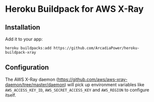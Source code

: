 Heroku Buildpack for AWS X-Ray
===

Installation
---

Add it to your app:

```
heroku buildpacks:add https://github.com/ArcadiaPower/heroku-buildpack-xray
```

Configuration
---

The AWS X-Ray daemon (https://github.com/aws/aws-xray-daemon/tree/master/daemon) will pick up environment variables like `AWS_ACCESS_KEY_ID`, `AWS_SECRET_ACCESS_KEY` and `AWS_REGION` to configure itself.
